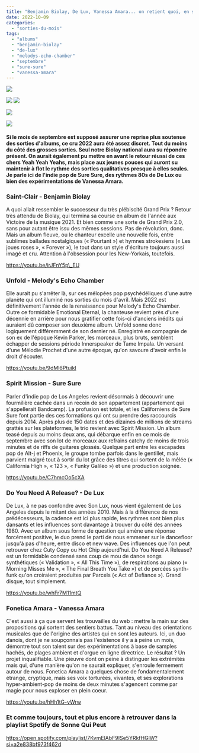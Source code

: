 ```yaml
---
title: "Benjamin Biolay, De Lux, Vanessa Amara... on retient quoi, en septembre 2022 ?"
date: 2022-10-09
categories: 
  - "sorties-du-mois"
tags: 
  - "albums"
  - "benjamin-biolay"
  - "de-lux"
  - "melodys-echo-chamber"
  - "septembre"
  - "sure-sure"
  - "vanessa-amara"
---
```


![](images/cover_bb_saint-clair_3000x3000-1.png)

![](images/946063.jpeg)
![](images/ab67616d0000b2731f2af841a559bc01.png)

![](images/a2381445793_10.jpeg)

![](images/ab67616d0000b2739beef63ce7ceef0b.png)

#### Si le mois de septembre est supposé assurer une reprise plus soutenue des sorties d'albums, ce cru 2022 aura été assez discret. Tout du moins du côté des grosses sorties. Seul notre Biolay national aura su répondre présent. On aurait également pu mettre en avant le retour réussi de ces chers Yeah Yeah Yeahs, mais place aux jeunes pouces qui auront su maintenir à flot le rythme des sorties qualitatives presque à elles seules. Je parle ici de l'indie pop de Sure Sure, des rythmes 80s de De Lux ou bien des expérimentations de Vanessa Amara.

<!--more-->

### Saint-Clair - Benjamin Biolay

A quoi allait ressembler le successeur du très plébiscité Grand Prix ? Retour très attendu de Biolay, qui termina sa course en album de l'année aux Victoire de la musique 2021. Et bien comme une sorte de Grand Prix 2.0, sans pour autant être issu des mêmes sessions. Pas de révolution, donc. Mais un album fleuve, ou le chanteur excelle une nouvelle fois, entre sublimes ballades nostalgiques (« Pourtant ») et hymnes strokesiens (« Les joues roses », « Forever »), le tout dans un style d'écriture toujours aussi imagé et cru. Attention à l'obsession pour les New-Yorkais, toutefois.

https://youtu.be/irJFnY5p\_EU

### Unfold - Melody's Echo Chamber

Elle aurait pu s'arrêter là, sur ces mélopées pop psychédéliques d'une autre planète qui ont illuminé nos sorties du mois d'avril. Mais 2022 est définitivement l'année de la renaissance pour Melody's Echo Chamber. Outre ce formidable Emotional Eternal, la chanteuse revient près d'une décennie en arrière pour nous gratifier cette fois-ci d'anciens inédits qui auraient dû composer son deuxième album. Unfold sonne donc logiquement différemment de son dernier né. Enregistré en compagnie de son ex de l'époque Kevin Parker, les morceaux, plus bruts, semblent échapper de sessions période Innerspeaker de Tame Impala. Un versant d'une Mélodie Prochet d'une autre époque, qu'on savoure d'avoir enfin le droit d'écouter.

https://youtu.be/9dMl6PtuikI

### Spirit Mission - Sure Sure

Parler d'indie pop de Los Angeles revient désormais à découvrir une fourmilière cachée dans un recoin de son appartement (appartement qui s'appellerait Bandcamp). La profusion est totale, et les Californiens de Sure Sure font partie des ces formations qui ont su prendre des raccourcis depuis 2014. Après plus de 150 dates et des dizaines de millions de streams grattés sur les plateformes, le trio revient avec Spirit Mission. Un album teasé depuis au moins deux ans, qui débarque enfin en ce mois de septembre avec son lot de morceaux aux refrains catchy de moins de trois minutes et de riffs de guitares glossés. Quelque part entre les escapades pop de Alt-j et Phoenix, le groupe tombe parfois dans le gentillet, mais parvient malgré tout à sortir du lot grâce des titres qui sortent de la mêlée (« California High », « 123 », « Funky Galileo ») et une production soignée.

https://youtu.be/C7hmcOo5cXA

### Do You Need A Release? - De Lux

De Lux, à ne pas confondre avec Son Lux, nous vient également de Los Angeles depuis le mitant des années 2010. Mais à la différence de nos prédécesseurs, la cadence est ici plus rapide, les rythmes sont bien plus dansants et les influences sont davantage à trouver du côté des années 1980. Avec un album sous forme de question qui amène une réponse forcément positive, le duo prend le parti de nous emmener sur le dancefloor jusqu'à pas d'heure, entre disco et new wave. Des influences que l'on peut retrouver chez Cuty Copy ou Hot Chip aujourd'hui. Do You Need A Release? est un formidable condensé sans coup de mou de dance songs synthétiques (« Validation », « All This Time »), de respirations au piano (« Morning Misses Me », « The Final Breath You Take ») et de percées synth-funk qu'on croiraient produites par Parcels (« Act of Defiance »). Grand disque, tout simplement.

https://youtu.be/whFr7M11mtQ

### Fonetica Amara - Vanessa Amara

C'est aussi à ça que servent les trouvailles du web : mettre la main sur des propositions qui sortent des sentiers battus. Tant au niveau des orientations musicales que de l'origine des artistes qui en sont les auteurs. Ici, un duo danois, dont je ne soupçonnais pas l'existence il y a à peine un mois, démontre tout son talent sur des expérimentations à base de samples hachés, de plages ambient et d'orgue en ligne directrice. Le résultat ? Un projet inqualifiable. Une pieuvre dont on peine à distinguer les extrémités mais qui, d'une manière qu'on ne saurait expliquer, s'enroule fermement autour de nous. Fonetica Amara a quelques chose de fondamentalement étrange, cryptique, mais ses voix torturées, vivantes, et ses explorations hyper-ambient-pop de moins de deux minutes s'agencent comme par magie pour nous exploser en plein coeur.

https://youtu.be/hHh1tG-vWrw

### Et comme toujours, tout et plus encore à retrouver dans la playlist Spotify de Sonne Qui Peut

https://open.spotify.com/playlist/7KvmElAbF9ISe5YRkfHGlW?si=a2e838bf973f462d
